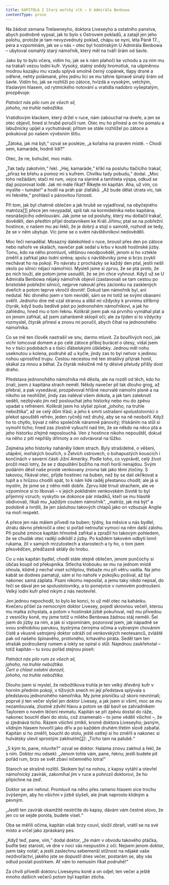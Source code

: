 ```yaml
---
title: KAPITOLA I Starý mořský vlk – U Admirála Benbowa
contentType: prose
---
```


Na žádost zemana Trelawneyho, doktora Liveseyho a ostatního panstva, abych podrobně vypsal, jak to bylo s Ostrovem pokladů, a zatajil jen jeho polohu, protože je tam nevyzvednutý poklad, chápu se nyní, léta Páně 17.., pera a vzpomínám, jak se u nás – otec byl hostinským U Admirála Benbowa – ubytoval osmahlý starý námořník, který měl na tváři šrám od šavle.

Jako by to bylo včera, vidím ho, jak se k nám plahočí ke vchodu a za ním mu na trakaři vezou lodní kufr. Vysoký, statný snědý hromotluk, na ušpiněnou modrou kazajku mu vzadu splývá smolně černý copánek, tlapy drsné a odřené, nehty polámané, přes jednu líci se mu táhne špinavě sinalý šrám od šavle. Vidím ho, jak se rozhlíží po zátoce, hvízdá a vysokým, vetchým, třaslavým hlasem, od rytmického notování u vratidla nadobro vyšeptalým, prozpěvuje:

_Patnáct nás pilo rum ze všech sil,  
johoho, na truhle nebožtíka._

Vratidlovým klackem, který držel v ruce, nám zabouchal na dveře, a jen se otec objevil, hned si hrubě poručil rum. Otec mu ho přinesl a on ho pomalu a labužnicky upíjel a vychutnával; přitom se stále rozhlížel po zátoce a pokukoval po našem vývěsním štítu.

„Zátoka, jak má být,“ ozval se posléze, „a kořalna na pravém místě. – Chodí sem, kamaráde, hodně lidí?“

Otec, že ne, bohužel, moc málo.

„Tak tady zakotvím,“ řekl. „Hej, kamaráde,“ křikl na posluhu tlačícího trakař, „přiraz ke břehu a pomoz mi s kufrem. Chvilku tady pobudu,“ dodal. „Moc toho nežádám; stačí mi rum, vejce na slanině a tamhleta výspa, odkud se dají pozorovat lodě. Jak mi máte říkat? Říkejte mi kapitán. Aha, už vím, co myslíte – tumáte!“ a hodil na práh pár zlaťáků. „Až bude dělat útrata víc, tak mi řekněte,“ prohlásil s pánovitou řízností.

Při tom, jak byl chatrně oblečen a jak hrubě se vyjadřoval, na obyčejného matróza[\[1\]](./resources/undefined) přece jen nevypadal, spíš tak na kormidelníka nebo kapitána, nesnášejícího odmlouvání. Jak jsme se od posluhy, který mu dotlačil trakař, dověděli, den předtím přijel dostavníkem ke Králi Jiřímu; ptal se na pobřežní hostince, o našem mu asi řekli, že je dobrý a stojí o samotě, rozhodl se tedy, že se v něm ubytuje. Víc jsme se o svém návštěvníkovi nedověděli.

Moc řečí nenadělal. Mosazný dalekohled v ruce, brousil přes den po zátoce nebo nahoře ve skalách, navečer pak sedal u krbu v koutě hostinské jizby. Tomu, kdo na něho promluvil, většinou neodpověděl, jenom si ho vztekle změřil a zafrkal jako lodní siréna; spolu s návštěvníky jsme si brzo zvykli nechávat ho na pokoji. Po návratu z procházky se každý den ptal, jestli nešli okolo po silnici nějací námořníci. Mysleli jsme si zprvu, že se ptá proto, že po nich touží, ale potom jsme usoudili, že se jim chce vyhnout. Když už se U Admirála Benbowa nějaký námořník objevil (zastavovali se tam cestou po bristolské pobřežní silnici), nejprve nakoukl přes záclonku na zasklených dveřích a potom teprve vkročil dovnitř. Dokud tam námořník byl, ani nedutal. Nic divného jsem v tom neviděl, sám se mi totiž se svými obavami svěřil. Jednoho dne mě vzal stranou a slíbil mi vždycky k prvnímu stříbrný čtyrák, když budu bedlivě pást po jednonohém námořníkovi, a jak ho zahlédnu, hned mu o tom řeknu. Kolikrát jsem pak na prvního vymáhal plat a on jenom zafrkal, až jsem zahanbeně sklopil oči; ale za týden si to vždycky rozmyslel, čtyrák přinesl a znovu mi poručil, abych číhal na jednonohého námořníka.

Co se mě ten člověk nastrašil ve snu, darmo mluvit. Za bouřlivých nocí, jak vichr lomcoval domem a po celé zátoce příboj burácel o útesy, vídal jsem ho v tisíci podobách a s tisíci ďábelskými úšklebky. Jednou měl nohu useknutou u kolena, podruhé až u kyčle, jindy zas to byl netvor s jedinou nohou uprostřed trupu. Cestou necestou mě ten strašlivý přízrak honil, skákal za mnou a běhal. Za čtyrák měsíčně mě ty děsivé přeludy přišly dost draho.

Představa jednonohého námořníka mě děsila, ale na rozdíl od těch, kdo ho znali, jsem z kapitána strach neměl. Někdy navečer pil tak dlouho grog, až přebral, a pak vysedával, prozpěvoval hříšné neurvalé námořní písně a na nikoho se neohlížel, jindy zas naléval všem dokola, a jak tam zaleknutí seděli, nezbývalo jim než poslouchat jeho historky nebo mu do zpěvu vpadat s refrénem. Kolikrát jsem ho slyšel zpívat „johoho, na truhle nebožtíka“, až se celý dům třásl; a jeho k smrti ustrašení spolustolovníci o překot spouštěli refrén, jeden ryčněji než druhý, aby se na ně neobořil. Když ho to chytlo, býval z něho společník náramně pánovitý; třískáním na stůl si vymohl ticho; hned zas zlostně vybuchl nad tím, že se někdo na něco ptá a jeho historku zřejmě neposlouchá. Ven z hostince nikoho nepouštěl, dokud na něho z pití nepřišly dřímoty a on odvrávoral na lůžko.

Zejména jeho historky naháněly lidem strach. Byly strašidelné, o věšení, utápění, mořských bouřích, o Želvích ostrovech, o bohapustých kouscích i končinách v severní části Jižní Ameriky. Podle toho, co vyprávěl, celý život prožil mezi lotry, že se z dopuštění božího na moři horší nenajdou. Svým podáním děsil naše prosté venkovany zrovna tak jako těmi zločiny. S takovou, říkával otec, přijde hostinec na buben, než by se dali okřikovat a tupit a s hrůzou chodili spát, to k nám lidé raděj přestanou chodit; ale já si myslím, že jsme se z něho měli dobře. Zprvu lidé trnuli strachem, ale ve vzpomínce si to libovali – v jejich poklidném venkovském životě to byl příjemný vzruch; vyskytlo se dokonce pár mladíků, kteří se mu hlasitě obdivovali, říkali mu „každým coulem námořník“, „matróz, jak má být“ a podobně a tvrdili, že jen zásluhou takových chlapů jako on vzbuzuje Anglie na moři respekt.

A přece jen nás málem přivedl na buben; týdny, ba měsíce u nás bydlel, útratu dávno překročil a otec si pořád netroufal vymoci na něm další zálohu. Při pouhé zmínce kapitán hřmotně zafrkal a zpražil ho takovým pohledem, že se chudák otec raději odklidil z jizby. Po každém takovém odbytí lomil rukama, žil v samých mrzutostech a starostech a ty ho, o tom jsem přesvědčen, předčasně sklály do hrobu.

Co u nás kapitán bydlel, chodil stále stejně oblečen, jenom punčochy si občas koupil od překupníka. Střecha klobouku se mu na jednom místě ohnula, klidně ji nechal viset schlíplou, třebaže mu při větru vadila. Na jeho kabát se dodnes pamatuji, sám si ho nahoře v pokojíku pošíval, až byl nakonec samá záplata. Psaní nikomu neposílal, a jemu taky nikdo nepsal, do řeči se dával jen se spolustolovníky, a to ponejvíce v rumovém podroušení. Velký lodní kufr před nikým z nás neotevřel.

Jen jednou nepochodil, to bylo ke konci, to už měl otec na kahánku. Kvečeru přišel za nemocným doktor Livesey, pojedl skrovnou večeři, kterou mu matka zchystala, a potom v hostinské jizbě pokuřoval, než mu přivedou z vesničky koně, my jsme totiž u milého Benbowa žádnou stáj neměli. Šel jsem do jizby za ním, a jak si vzpomínám, pozoroval jsem, jak nápadně se svou sněhobílou parukou, bystrýma černýma očima a vybraným chováním čistě a vkusně ustrojený doktor odráží od venkovských neotesanců, zvláště pak od našeho špinavého, protivného, krhavého piráta. Seděl tam ten strašák podroušený rumem a lokty se opíral o stůl. Najednou zaskřehotal – totiž kapitán – tu svou pořád stejnou píseň:

_Patnáct nás pilo rum ze všech sil,  
johoho, na truhle nebožtíka.  
Čert a chlast ostatní dorazil,  
johoho, na truhle nebožtíka._

Dlouho jsem si myslel, že nebožtíkova truhla je ten velký dřevěný kufr v horním předním pokoji, v tíživých snech mi její představa splývala s představou jednonohého námořníka. My jsme písničku už skoro nevnímali; poprvé ji ten večer slyšel jen doktor Livesey, a jak jsem si všiml, moc se mu nezamlouvala, zlostně zdvihl hlavu a potom se dál bavil se zahradníkem Taylorem o novém léčení revmatu. Kapitán se při zpěvu dostal do ráže, nakonec bouchl dlaní do stolu, což znamenalo – to jsme věděli všichni –, že si zjednává ticho. Rázem všichni zmlkli, kromě doktora Liveseyho; jasným, vlídným hlasem hovořil jako dřív a po každém druhém třetím slově zabafal. Kapitán si ho změřil, bouchl do stolu, ještě ostřeji si ho změřil a nakonec si hulvátsky ulevil sprostým zaklnutím[\[2\]](./resources/undefined): „Ticho tam na palubě.“

„S kým to, pane, mluvíte?“ ozval se doktor. Halama znovu zaklnul a řekl, že s ním. Doktor mu odsekl: „Jenom tohle vám, pane, řeknu; jestli budete pít pořád rum, brzo se svět zbaví ničemného lotra!“

Staroch se strašně rozlítil. Skokem byl na nohou, z kapsy vytáhl a otevřel námořnický zavírák, zakomíhal jím v ruce a pohrozil doktorovi, že ho připíchne na zeď.

Doktor se ani nehnul. Promluvil na něho přes rameno hlasem sice trochu zvýšeným, aby ho všichni v jizbě slyšeli, ale jinak naprosto klidným a pevným.

„Jestli ten zavírák okamžitě nestrčíte do kapsy, dávám vám čestné slovo, že jen co se sejde porota, budete viset.“

Oba se měřili očima, kapitán však brzy couvl, složil zbraň, vrátil se na své místo a vrčel jako zpráskaný pes.

„Když teď, pane, vím,“ dodal doktor, „že mám v obvodu takového ptáčka, buďte bez starosti, ve dne v noci vás nespustím z očí. Nejsem jenom doktor, jsem taky notář; a jestli zaslechnu sebemenší stížnost na nějaké vaše nezdvořáctví, jakého jste se dopustil dnes večer, postarám se, aby vás odtud poslali postrkem. Ať vám to nemusím říkat podruhé!“

Za chvíli přivedli doktoru Liveseymu koně a on odjel; ten večer a ještě mnoho dalších večerů potom byl kapitán zticha.
